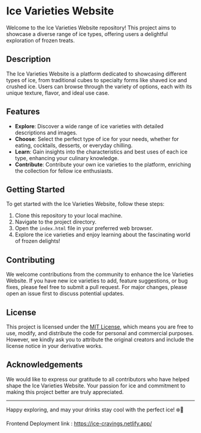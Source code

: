 # Ice Varieties Website

Welcome to the Ice Varieties Website repository! This project aims to showcase a diverse range of ice types, offering users a delightful exploration of frozen treats.

## Description
The Ice Varieties Website is a platform dedicated to showcasing different types of ice, from traditional cubes to specialty forms like shaved ice and crushed ice. Users can browse through the variety of options, each with its unique texture, flavor, and ideal use case.

## Features
- **Explore**: Discover a wide range of ice varieties with detailed descriptions and images.
- **Choose**: Select the perfect type of ice for your needs, whether for eating, cocktails, desserts, or everyday chilling.
- **Learn**: Gain insights into the characteristics and best uses of each ice type, enhancing your culinary knowledge.
- **Contribute**: Contribute your own ice varieties to the platform, enriching the collection for fellow ice enthusiasts.

## Getting Started
To get started with the Ice Varieties Website, follow these steps:
1. Clone this repository to your local machine.
2. Navigate to the project directory.
3. Open the `index.html` file in your preferred web browser.
4. Explore the ice varieties and enjoy learning about the fascinating world of frozen delights!

## Contributing
We welcome contributions from the community to enhance the Ice Varieties Website. If you have new ice varieties to add, feature suggestions, or bug fixes, please feel free to submit a pull request. For major changes, please open an issue first to discuss potential updates.

## License
This project is licensed under the [MIT License](LICENSE), which means you are free to use, modify, and distribute the code for personal and commercial purposes. However, we kindly ask you to attribute the original creators and include the license notice in your derivative works.

## Acknowledgements
We would like to express our gratitude to all contributors who have helped shape the Ice Varieties Website. Your passion for ice and commitment to making this project better are truly appreciated.

---

Happy exploring, and may your drinks stay cool with the perfect ice! ❄️🥂

Frontend Deployment link : https://ice-cravings.netlify.app/
